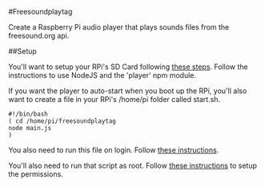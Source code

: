 #Freesoundplaytag

Create a Raspberry Pi audio player that plays sounds files from the freesound.org api.

##Setup

You'll want to setup your RPi's SD Card following [these steps](https://gist.github.com/vinceallenvince/7cae6fcfc78091475e81). Follow the instructions to use NodeJS and the 'player' npm module.

If you want the player to auto-start when you boot up the RPi, you'll also want to create a file in your RPi's /home/pi folder called start.sh. 

```
#!/bin/bash
( cd /home/pi/freesoundplaytag
node main.js
)
```

You also need to run this file on login. Follow [these instructions](http://www.opentechguides.com/how-to/article/raspberry-pi/5/raspberry-pi-auto-start.html).

You'll also need to run that script as root. Follow [these instructions](http://askubuntu.com/questions/167847/how-to-run-bash-script-as-root-with-no-password) to setup the permissions.
